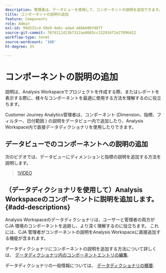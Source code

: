```yaml
---
description: 管理者は、データビューを使用して、コンポーネントの説明を追加できます。
title: コンポーネントの説明の追加
feature: Components
role: Admin
exl-id: 99d531cd-50e9-4e6c-adad-a66b606fd877
source-git-commit: 767d112d13b7312aa8685cc132916f2e27896422
workflow-type: tm+mt
source-wordcount: '168'
ht-degree: 3%

---
```


# コンポーネントの説明の追加

説明は、Analysis Workspaceでプロジェクトを作成する際、またはレポートを表示する際に、様々なコンポーネントを最適に使用する方法を理解するのに役立ちます。

Customer Journey Analytics管理者は、コンポーネント (Dimension、指標、フィルター、日付範囲 ) の説明をデータビュー内で追加したり、Analysis Workspace内で直接データディクショナリを使用したりできます。

## データビューでのコンポーネントへの説明の追加

次のビデオでは、データビューにディメンションと指標の説明を追加する方法を説明します。

>[!VIDEO](https://video.tv.adobe.com/v/25453/?quality=12)

## （データディクショナリを使用して）Analysis Workspaceのコンポーネントに説明を追加します。 {#add-descriptions}

Analysis Workspaceのデータディクショナリは、ユーザーと管理者の両方が CJA 環境のコンポーネントを追跡し、より深く理解するのに役立ちます。 これには、CJA 管理者がコンポーネントの説明をAnalysis Workspaceに直接追加する機能が含まれます。

データディクショナリにコンポーネントの説明を追加する方法について詳しくは、 [データディクショナリ内のコンポーネントエントリの編集](/help/components/data-dictionary/edit-entries-data-dictionary.md).

データディクショナリの一般情報については、 [データディクショナリの概要](/help/components/data-dictionary/data-dictionary-overview.md).
